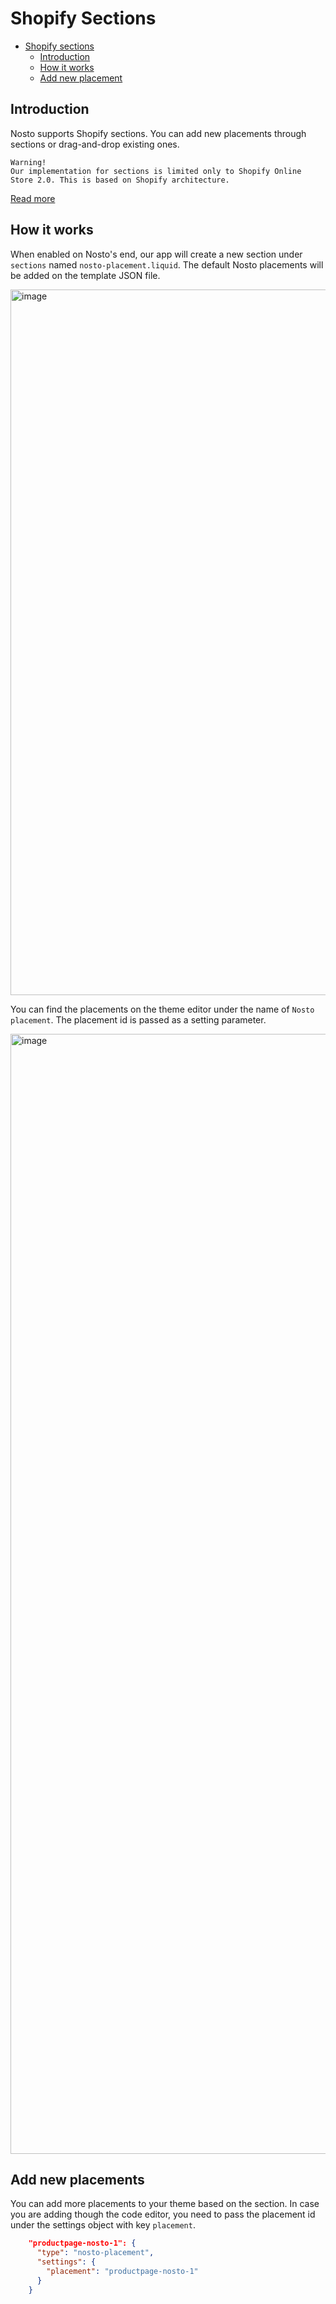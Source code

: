 # Shopify Sections

* [Shopify sections](shopify-sections.md#shopify-sections)
    * [Introduction](shopify-sections.md#introduction)
    * [How it works](shopify-sections.md#how-it-works)
    * [Add new placement](shopify-sections.md#add-new-placements)



## Introduction
Nosto supports Shopify sections. You can add new placements through sections
or drag-and-drop existing ones.


```
Warning!
Our implementation for sections is limited only to Shopify Online 
Store 2.0. This is based on Shopify architecture.
```
[Read more](https://shopify.dev/themes/architecture/sections/section-schema#access-section-settings)

## How it works

When enabled on Nosto's end, our app will create a new section under `sections` named `nosto-placement.liquid`.
The default Nosto placements will be added on the template JSON file.

<img width="1129" alt="image" src="https://user-images.githubusercontent.com/44775916/169779382-ead881c6-06f7-42c4-82f4-19ad0ce62941.png">


You can find the placements on the theme editor under the name of `Nosto placement`. The placement id is passed as a setting parameter.

<img width="1792" alt="image" src="https://user-images.githubusercontent.com/44775916/169779615-833226bb-36cc-4dc6-92f1-3e376ef626fa.png">


## Add new placements

You can add more placements to your theme based on the section. 
In case you are adding though the code editor, you need to pass the placement id under the settings object with key `placement`.

```json
    "productpage-nosto-1": {
      "type": "nosto-placement",
      "settings": {
        "placement": "productpage-nosto-1"
      }
    }
```